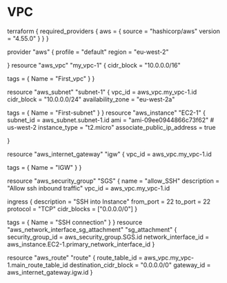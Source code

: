 # VPC
terraform {
  required_providers {
    aws = {
      source = "hashicorp/aws"
      version = "4.55.0"
    }
  }
}

provider "aws" {
    profile = "default"
    region = "eu-west-2"
  
}
resource "aws_vpc" "my_vpc-1" {
  cidr_block = "10.0.0.0/16"

  tags = {
    Name = "First_vpc"
  }
}

resource "aws_subnet" "subnet-1" {
  vpc_id            = aws_vpc.my_vpc-1.id
  cidr_block        = "10.0.0.0/24"
  availability_zone = "eu-west-2a"
  

  tags = {
    Name = "First-subnet"
  }
}
resource "aws_instance" "EC2-1" {
  subnet_id     = aws_subnet.subnet-1.id 
  ami           = "ami-09ee0944866c73f62" # us-west-2
  instance_type = "t2.micro"
  associate_public_ip_address = true
 
}


resource "aws_internet_gateway" "igw" {
  vpc_id = aws_vpc.my_vpc-1.id

  tags = {
    Name = "IGW"
  }
}

resource "aws_security_group" "SGS" {
  name        = "allow_SSH"
  description = "Allow ssh inbound traffic"
  vpc_id      = aws_vpc.my_vpc-1.id

  ingress {
    description      = "SSH into Instance"
    from_port        = 22
    to_port          = 22
    protocol         = "TCP"
    cidr_blocks      = ["0.0.0.0/0"]
  }

  tags = {
    Name = "SSH connection"
  }
}
resource "aws_network_interface_sg_attachment" "sg_attachment" {
  security_group_id    = aws_security_group.SGS.id
  network_interface_id = aws_instance.EC2-1.primary_network_interface_id
}

resource "aws_route" "route" {
  route_table_id = aws_vpc.my_vpc-1.main_route_table_id
  destination_cidr_block    = "0.0.0.0/0"
  gateway_id = aws_internet_gateway.igw.id
}
